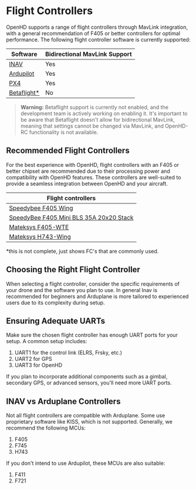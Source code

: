 # Flight Controllers

OpenHD supports a range of flight controllers through MavLink integration, with a general recommendation of F405 or better controllers for optimal performance. The following flight controller software is currently supported:

| Software             | Bidirectional MavLink Support |
| --------------       | ---------------------------- |
| [INAV](../software-setup/inav.md)                 | Yes                          |
| [Ardupilot](../software-setup/ardupilot.md)            | Yes                          |
| [PX4](../software-setup/px4.md)                  | Yes                          |
| [Betaflight*](../software-setup/betaflight.md)          | No                           |

> **Warning:** Betaflight support is currently not enabled, and the development team is actively working on enabling it. It's important to be aware that Betaflight doesn't allow for bidirectional MavLink, meaning that settings cannot be changed via MavLink, and OpenHD-RC functionality is not available.


## Recommended Flight Controllers

For the best experience with OpenHD, flight controllers with an F405 or better chipset are recommended due to their processing power and compatibility with OpenHD features. These controllers are well-suited to provide a seamless integration between OpenHD and your aircraft.

| Flight controllers   | 
| --------------       |
| [Speedybee F405 Wing](https://www.speedybee.com/speedybee-f405-wing-app-fixed-wing-flight-controller/) |
| [SpeedyBee F405 Mini BLS 35A 20x20 Stack](https://www.speedybee.com/speedybee-f405-mini-bls-35a-20x20-stack/) |
| [Mateksys F405-WTE](http://www.mateksys.com/?portfolio=f405-wte) |
| [Mateksys H743-Wing](http://www.mateksys.com/?portfolio=h743-wing-v2) 

*this is not complete, just shows FC's that are commonly used.


## Choosing the Right Flight Controller

When selecting a flight controller, consider the specific requirements of your drone and the software you plan to use. 
In general Inav is recommended for beginners and Arduplane is more tailored to experienced users due to its complexity during setup.

## Ensuring Adequate UARTs

Make sure the chosen flight controller has enough UART ports for your setup. A common setup includes:

1. UART1 for the control link (ELRS, Frsky, etc.)
2. UART2 for GPS
3. UART3 for OpenHD

If you plan to incorporate additional components such as a gimbal, secondary GPS, or advanced sensors, you'll need more UART ports.

## INAV vs Arduplane Controllers

Not all flight controllers are compatible with Arduplane. Some use proprietary software like KISS, which is not supported. Generally, we recommend the following MCUs:

1. F405
2. F745
3. H743

If you don't intend to use Ardupilot, these MCUs are also suitable:

1. F411
2. F721
